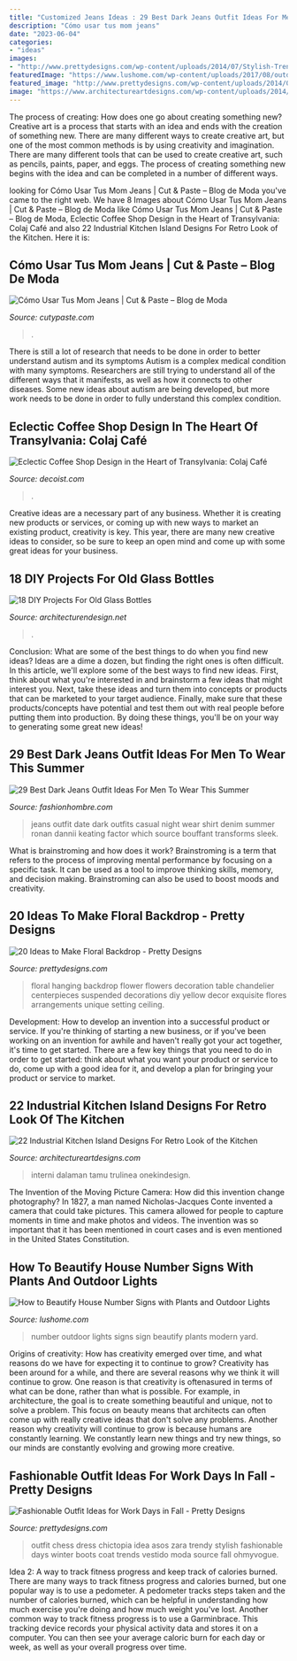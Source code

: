 ```yaml
---
title: "Customized Jeans Ideas : 29 Best Dark Jeans Outfit Ideas For Men To Wear This Summer"
description: "Cómo usar tus mom jeans"
date: "2023-06-04"
categories:
- "ideas"
images:
- "http://www.prettydesigns.com/wp-content/uploads/2014/07/Stylish-Trendy-Outfit-Idea.jpg"
featuredImage: "https://www.lushome.com/wp-content/uploads/2017/08/outdoor-lights-house-number-sign-11.jpg"
featured_image: "http://www.prettydesigns.com/wp-content/uploads/2014/07/Stylish-Trendy-Outfit-Idea.jpg"
image: "https://www.architectureartdesigns.com/wp-content/uploads/2014/01/83.jpg"
---
```



The process of creating: How does one go about creating something new?
Creative art is a process that starts with an idea and ends with the creation of something new. There are many different ways to create creative art, but one of the most common methods is by using creativity and imagination. There are many different tools that can be used to create creative art, such as pencils, paints, paper, and eggs. The process of creating something new begins with the idea and can be completed in a number of different ways.

	

		
looking for Cómo Usar Tus Mom Jeans | Cut &amp; Paste – Blog de Moda you've came to the right web. We have 8 Images about Cómo Usar Tus Mom Jeans | Cut &amp; Paste – Blog de Moda like Cómo Usar Tus Mom Jeans | Cut &amp; Paste – Blog de Moda, Eclectic Coffee Shop Design in the Heart of Transylvania: Colaj Café and also 22 Industrial Kitchen Island Designs For Retro Look of the Kitchen. Here it is:
		
    
## Cómo Usar Tus Mom Jeans | Cut &amp; Paste – Blog De Moda

<img loading=lazy src="http://www.cutypaste.com/wp-content/uploads/2017/01/2021749-1481825147.600x0c.jpg" onerror="this.onerror=null;this.src='https://tse1.mm.bing.net/th?id=OIP.gShrqFe0HWtIzK_3XLSTRgHaMg&amp;pid=15.1';" alt="Cómo Usar Tus Mom Jeans | Cut &amp; Paste – Blog de Moda">

_Source: cutypaste.com_

>. 

	

There is still a lot of research that needs to be done in order to better understand autism and its symptoms
Autism is a complex medical condition with many symptoms. Researchers are still trying to understand all of the different ways that it manifests, as well as how it connects to other diseases. Some new ideas about autism are being developed, but more work needs to be done in order to fully understand this complex condition.

    
## Eclectic Coffee Shop Design In The Heart Of Transylvania: Colaj Café

<img loading=lazy src="https://cdn.decoist.com/wp-content/uploads/2014/01/Colaj-Cafe-Brasov-Transylvania-by-Manuel-Teicu-15.jpg" onerror="this.onerror=null;this.src='https://tse4.mm.bing.net/th?id=OIP.6x2_V5Wz2KE-1NnwlFN14AHaLH&amp;pid=15.1';" alt="Eclectic Coffee Shop Design in the Heart of Transylvania: Colaj Café">

_Source: decoist.com_

>. 

	

Creative ideas are a necessary part of any business. Whether it is creating new products or services, or coming up with new ways to market an existing product, creativity is key. This year, there are many new creative ideas to consider, so be sure to keep an open mind and come up with some great ideas for your business.

    
## 18 DIY Projects For Old Glass Bottles

<img loading=lazy src="https://cdn.architecturendesign.net/wp-content/uploads/2015/09/AD-DIY-Projects-For-Old-Glass-Bottles-11.jpg" onerror="this.onerror=null;this.src='https://tse1.mm.bing.net/th?id=OIP.72M_V--FGh_rRwqRuIjwcwHaLH&amp;pid=15.1';" alt="18 DIY Projects For Old Glass Bottles">

_Source: architecturendesign.net_

>. 

	

Conclusion: What are some of the best things to do when you find new ideas?
Ideas are a dime a dozen, but finding the right ones is often difficult. In this article, we'll explore some of the best ways to find new ideas. First, think about what you're interested in and brainstorm a few ideas that might interest you. Next, take these ideas and turn them into concepts or products that can be marketed to your target audience. Finally, make sure that these products/concepts have potential and test them out with real people before putting them into production. By doing these things, you'll be on your way to generating some great new ideas!

    
## 29 Best Dark Jeans Outfit Ideas For Men To Wear This Summer

<img loading=lazy src="http://fashionhombre.com/wp-content/uploads/2019/02/Best-Dark-Jeans-Outfit-Ideas-For-Men-2.jpg" onerror="this.onerror=null;this.src='https://tse3.mm.bing.net/th?id=OIP.cwDNPhMw1iGXq8kD4qptKQHaLC&amp;pid=15.1';" alt="29 Best Dark Jeans Outfit Ideas For Men To Wear This Summer">

_Source: fashionhombre.com_

>jeans outfit date dark outfits casual night wear shirt denim summer ronan dannii keating factor which source bouffant transforms sleek. 

	

What is brainstroming and how does it work?
Brainstroming is a term that refers to the process of improving mental performance by focusing on a specific task. It can be used as a tool to improve thinking skills, memory, and decision making. Brainstroming can also be used to boost moods and creativity.

    
## 20 Ideas To Make Floral Backdrop - Pretty Designs

<img loading=lazy src="https://www.prettydesigns.com/wp-content/uploads/2015/07/20-ideas-to-make-floral-backdrop18.jpg" onerror="this.onerror=null;this.src='https://tse2.mm.bing.net/th?id=OIP.EF1ycnxijCOMsZbwQ6wmkAHaLH&amp;pid=15.1';" alt="20 Ideas to Make Floral Backdrop - Pretty Designs">

_Source: prettydesigns.com_

>floral hanging backdrop flower flowers decoration table chandelier centerpieces suspended decorations diy yellow decor exquisite flores arrangements unique setting ceiling. 

	

Development: How to develop an invention into a successful product or service.
If you're thinking of starting a new business, or if you've been working on an invention for awhile and haven't really got your act together, it's time to get started. There are a few key things that you need to do in order to get started: think about what you want your product or service to do, come up with a good idea for it, and develop a plan for bringing your product or service to market.

    
## 22 Industrial Kitchen Island Designs For Retro Look Of The Kitchen

<img loading=lazy src="https://www.architectureartdesigns.com/wp-content/uploads/2014/01/83.jpg" onerror="this.onerror=null;this.src='https://tse2.mm.bing.net/th?id=OIP.Dm8B9Eyca4F7YoOvtISfZAHaE7&amp;pid=15.1';" alt="22 Industrial Kitchen Island Designs For Retro Look of the Kitchen">

_Source: architectureartdesigns.com_

>interni dalaman tamu trulinea onekindesign. 

	

The Invention of the Moving Picture Camera: How did this invention change photography?
In 1827, a man named Nicholas-Jacques Conte invented a camera that could take pictures. This camera allowed for people to capture moments in time and make photos and videos. The invention was so important that it has been mentioned in court cases and is even mentioned in the United States Constitution.

    
## How To Beautify House Number Signs With Plants And Outdoor Lights

<img loading=lazy src="https://www.lushome.com/wp-content/uploads/2017/08/outdoor-lights-house-number-sign-11.jpg" onerror="this.onerror=null;this.src='https://tse1.mm.bing.net/th?id=OIP.9gUlytf9uVFJLdjbfJODqgAAAA&amp;pid=15.1';" alt="How to Beautify House Number Signs with Plants and Outdoor Lights">

_Source: lushome.com_

>number outdoor lights signs sign beautify plants modern yard. 

	

Origins of creativity: How has creativity emerged over time, and what reasons do we have for expecting it to continue to grow?
Creativity has been around for a while, and there are several reasons why we think it will continue to grow. One reason is that creativity is oftenasured in terms of what can be done, rather than what is possible. For example, in architecture, the goal is to create something beautiful and unique, not to solve a problem. This focus on beauty means that architects can often come up with really creative ideas that don't solve any problems. Another reason why creativity will continue to grow is because humans are constantly learning. We constantly learn new things and try new things, so our minds are constantly evolving and growing more creative.

    
## Fashionable Outfit Ideas For Work Days In Fall - Pretty Designs

<img loading=lazy src="http://www.prettydesigns.com/wp-content/uploads/2014/07/Stylish-Trendy-Outfit-Idea.jpg" onerror="this.onerror=null;this.src='https://tse2.mm.bing.net/th?id=OIP.CKtQOF4bfdWuYauX794bwgHaK3&amp;pid=15.1';" alt="Fashionable Outfit Ideas for Work Days in Fall - Pretty Designs">

_Source: prettydesigns.com_

>outfit chess dress chictopia idea asos zara trendy stylish fashionable days winter boots coat trends vestido moda source fall ohmyvogue. 

	

Idea 2: A way to track fitness progress and keep track of calories burned.
There are many ways to track fitness progress and calories burned, but one popular way is to use a pedometer. A pedometer tracks steps taken and the number of calories burned, which can be helpful in understanding how much exercise you're doing and how much weight you've lost. Another common way to track fitness progress is to use a Garminbrace. This tracking device records your physical activity data and stores it on a computer. You can then see your average caloric burn for each day or week, as well as your overall progress over time.

